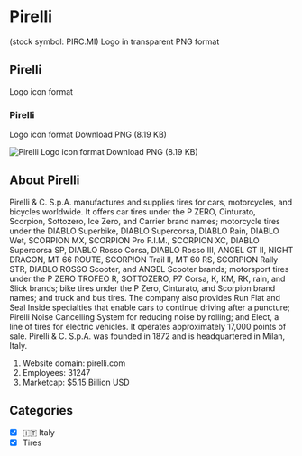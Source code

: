 # Pirelli
 (stock symbol: PIRC.MI) Logo in transparent PNG format

## Pirelli
 Logo icon format

### Pirelli
 Logo icon format Download PNG (8.19 KB)

![Pirelli
 Logo icon format Download PNG (8.19 KB)](/img/orig/PIRC.MI-967f8853.png)

## About Pirelli


Pirelli & C. S.p.A. manufactures and supplies tires for cars, motorcycles, and bicycles worldwide. It offers car tires under the P ZERO, Cinturato, Scorpion, Sottozero, Ice Zero, and Carrier brand names; motorcycle tires under the DIABLO Superbike, DIABLO Supercorsa, DIABLO Rain, DIABLO Wet, SCORPION MX, SCORPION Pro F.I.M., SCORPION XC, DIABLO Supercorsa SP, DIABLO Rosso Corsa, DIABLO Rosso III, ANGEL GT II, NIGHT DRAGON, MT 66 ROUTE, SCORPION Trail II, MT 60 RS, SCORPION Rally STR, DIABLO ROSSO Scooter, and ANGEL Scooter brands; motorsport tires under the P ZERO TROFEO R, SOTTOZERO, P7 Corsa, K, KM, RK, rain, and Slick brands; bike tires under the P Zero, Cinturato, and Scorpion brand names; and truck and bus tires. The company also provides Run Flat and Seal Inside specialties that enable cars to continue driving after a puncture; Pirelli Noise Cancelling System for reducing noise by rolling; and Elect, a line of tires for electric vehicles. It operates approximately 17,000 points of sale. Pirelli & C. S.p.A. was founded in 1872 and is headquartered in Milan, Italy.

1. Website domain: pirelli.com
2. Employees: 31247
3. Marketcap: $5.15 Billion USD


## Categories
- [x] 🇮🇹 Italy
- [x] Tires
